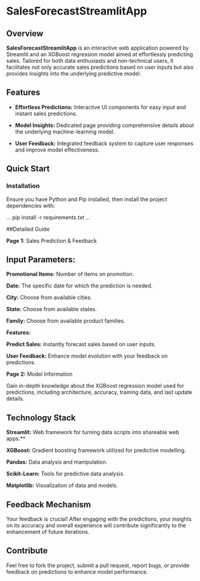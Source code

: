 # SalesForecastStreamlitApp

## Overview

**SalesForecastStreamlitApp** is an interactive web application powered by Streamlit and an XGBoost regression model aimed at effortlessly predicting sales. Tailored for both data enthusiasts and non-technical users, it facilitates not only accurate sales predictions based on user inputs but also provides insights into the underlying predictive model.

## Features

- **Effortless Predictions:** Interactive UI components for easy input and instant sales predictions.

- **Model Insights:** Dedicated page providing comprehensive details about the underlying machine-learning model.

- **User Feedback:** Integrated feedback system to capture user responses and improve model effectiveness.

## Quick Start

### Installation

Ensure you have Python and Pip installed, then install the project dependencies with:

...
pip install -r requirements.txt
...

##Detailed Guide

**Page 1:** Sales Prediction & Feedback

## Input Parameters:

**Promotional Items:** Number of items on promotion.

**Date:** The specific date for which the prediction is needed.

**City:** Choose from available cities.

**State:** Choose from available states.

**Family:** Choose from available product families.

**Features:**

**Predict Sales:** Instantly forecast sales based on user inputs.

**User Feedback:** Enhance model evolution with your feedback on predictions.

**Page 2:** Model Information

Gain in-depth knowledge about the XGBoost regression model used for predictions, including architecture, accuracy, training data, and last update details.

## Technology Stack

**Streamlit:** Web framework for turning data scripts into shareable web apps.**

**XGBoost:** Gradient boosting framework utilized for predictive modelling.

**Pandas:** Data analysis and manipulation.

**Scikit-Learn:** Tools for predictive data analysis.

**Matplotlib:** Visualization of data and models.

## Feedback Mechanism
Your feedback is crucial! After engaging with the predictions, your insights on its accuracy and overall experience will contribute significantly to the enhancement of future iterations.

## Contribute
Feel free to fork the project, submit a pull request, report bugs, or provide feedback on predictions to enhance model performance.
